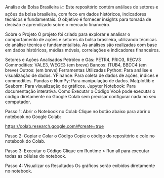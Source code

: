 Análise da Bolsa Brasileira 📈
Este repositório contém análises de setores e ações da bolsa brasileira, com foco em dados históricos, indicadores técnicos e fundamentais. O objetivo é fornecer insights para tomada de decisão e aprendizado sobre o mercado financeiro.

Sobre o Projeto
O projeto foi criado para explorar e analisar o comportamento de ações e setores da bolsa brasileira, utilizando técnicas de análise técnica e fundamentalista. As análises são realizadas com base em dados históricos, médias móveis, correlações e indicadores financeiros.

Setores e Ações Analisados
Petróleo e Gás: PETR4, PRIO3, RECV3
Commodities: VALE3, WEGE3 (em breve)
Bancos: ITUB4, BBDC4 (em breve)
Outros: (em breve)
Ferramentas Utilizadas
Python: Para análise e visualização de dados.
YFinance: Para coleta de dados de ações, índices e commodities.
Pandas e NumPy: Para manipulação de dados.
Matplotlib e Seaborn: Para visualização de gráficos.
Jupyter Notebook: Para documentação interativa.
Como Executar o Código
Você pode executar o código diretamente no Google Colab sem precisar configurar nada no seu computador.

Passo 1: Abrir o Notebook no Colab
Clique no botão abaixo para abrir o notebook no Google Colab:

https://colab.research.google.com/#create=true

Passo 2: Copiar e Colar o Código
Copie o código do repositório e cole no notebook do Colab.

Passo 3: Executar o Código
Clique em Runtime > Run all para executar todas as células do notebook.

Passo 4: Visualizar os Resultados
Os gráficos serão exibidos diretamente no notebook.
